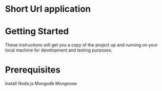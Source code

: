 # Short Url application

# Getting Started

These instructions will get you a copy of the project up and running on your local machine for development and testing purposes.

# Prerequisites

Install Node.js
Mongodb
Mongoose
